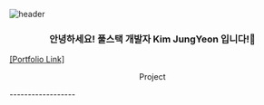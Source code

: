 ![header](https://capsule-render.vercel.app/api?type=Waving&color=auto&height=200&section=header&text=Wecome!&fontColor=333333&fontSize=90)

<h3 align="center">안녕하세요! 풀스택 개발자 Kim JungYeon 입니다!👋</h3>

<a align="center" href="(https://jungyeonprotfolio.netlify.app/)">
  [Portfolio Link]
</a>

<p align="center">
  Project
</p>
------------------
<!--
**jungyeon53/jungyeon53** is a ✨ _special_ ✨ repository because its `README.md` (this file) appears on your GitHub profile.

Here are some ideas to get you started:

- 🔭 I’m currently working on ...
- 🌱 I’m currently learning ...
- 👯 I’m looking to collaborate on ...
- 🤔 I’m looking for help with ...
- 💬 Ask me about ...
- 📫 How to reach me: ...
- 😄 Pronouns: ...
- ⚡ Fun fact: ...
-->
